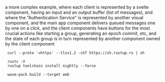 a more complex example, where each client is represented by a svelte component, having an input and an output buffer (list of messages), and where the "Authentication Service" is represented by another visual component, and the main app component delivers queued messages one by one on a click, and the client components have buttons for the most crucial actions like starting a group, generating an epoch commit, etc, and the state of each group is in turn represented by another component owned by the client component

```
 curl --proto '=https' --tlsv1.2 -sSf https://sh.rustup.rs | sh

 rustc -V
 rustup toolchain install nightly --force                                                                                                                                           

 wasm-pack build --target web




```